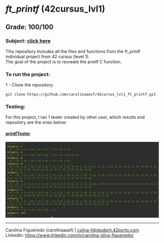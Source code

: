 # *ft_printf* (42cursus_lvl1)
## Grade: 100/100
### Subject: [click here](Extras/en.subject.pdf)
This repository includes all the files and functions from the ft_printf individual project from 42 cursus (level 1). <br />
The goal of the project is to recreate the printf C function.

### To run the project:
1 - Clone the repository:<br />
```
git clone https://github.com/carolinaaasf/42cursus_lvl1_ft_printf.git
```

### Testing:
For this project, I ran 1 tester created by other user, which results and repository are the ones below:<br />
#### [printfTester](https://github.com/Tripouille/printfTester) <br />
![Alt text](Extras/printfTester_mandatory.png "printfTester_mandatory") <br />

--------
Carolina Figueiredo (carolinaaasf) | csilva-f@student.42porto.com <br />
LinkedIn: https://www.linkedin.com/in/carolina-silva-figueiredo/
